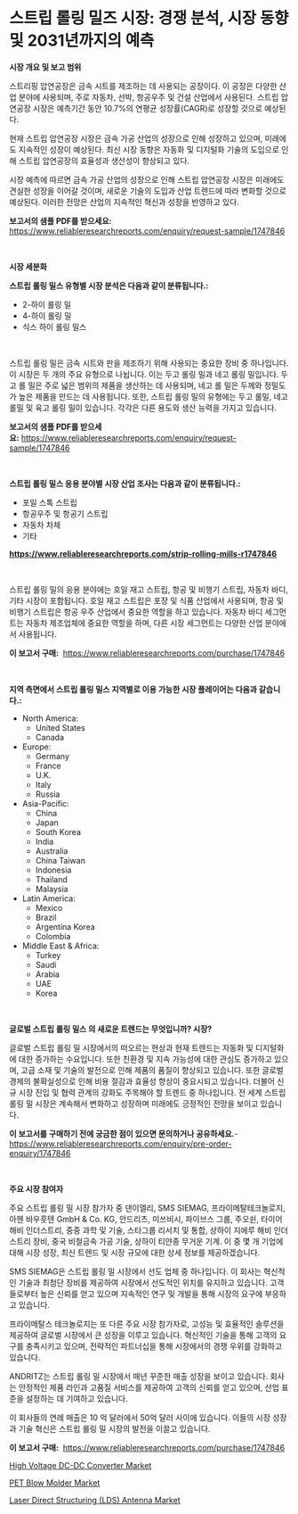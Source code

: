 <p><h1>스트립 롤링 밀즈 시장: 경쟁 분석, 시장 동향 및 2031년까지의 예측</h1></p><p><strong>시장 개요 및 보고 범위</strong></p>
<p><p>스트리핑 압연공장은 금속 시트를 제조하는 데 사용되는 공장이다. 이 공장은 다양한 산업 분야에 사용되며, 주로 자동차, 선박, 항공우주 및 건설 산업에서 사용된다. 스트립 압연공장 시장은 예측기간 동안 10.7%의 연평균 성장률(CAGR)로 성장할 것으로 예상된다.</p><p>현재 스트립 압연공장 시장은 금속 가공 산업의 성장으로 인해 성장하고 있으며, 미래에도 지속적인 성장이 예상된다. 최신 시장 동향은 자동화 및 디지털화 기술의 도입으로 인해 스트립 압연공장의 효율성과 생산성이 향상되고 있다.</p><p>시장 예측에 따르면 금속 가공 산업의 성장으로 인해 스트립 압연공장 시장은 미래에도 견실한 성장을 이어갈 것이며, 새로운 기술의 도입과 산업 트렌드에 따라 변화할 것으로 예상된다. 이러한 전망은 산업의 지속적인 혁신과 성장을 반영하고 있다.</p></p>
<p><strong>보고서의 샘플 PDF를 받으세요:</strong> <a href="https://www.reliableresearchreports.com/enquiry/request-sample/1747846">https://www.reliableresearchreports.com/enquiry/request-sample/1747846</a></p>
<p>&nbsp;</p>
<p><strong>시장 세분화</strong></p>
<p><strong>스트립 롤링 밀스 유형별 시장 분석은 다음과 같이 분류됩니다.:</strong></p>
<p><ul><li>2-하이 롤링 밀</li><li>4-하이 롤링 밀</li><li>식스 하이 롤링 밀스</li></ul></p>
<p>&nbsp;</p>
<p><p>스트립 롤링 밀은 금속 시트와 판을 제조하기 위해 사용되는 중요한 장비 중 하나입니다. 이 시장은 두 개의 주요 유형으로 나뉩니다. 이는 두고 롤링 밀과 네고 롤링 밀입니다. 두고 롤 밀은 주로 넓은 범위의 제품을 생산하는 데 사용되며, 네고 롤 밀은 두께와 정밀도가 높은 제품을 만드는 데 사용됩니다. 또한, 스트립 롤링 밀의 유형에는 두고 롤밀, 네고 롤밀 및 육고 롤링 밀이 있습니다. 각각은 다른 용도와 생산 능력을 가지고 있습니다.</p></p>
<p><strong>보고서의 샘플 PDF를 받으세요:</strong>&nbsp;<a href="https://www.reliableresearchreports.com/enquiry/request-sample/1747846">https://www.reliableresearchreports.com/enquiry/request-sample/1747846</a></p>
<p>&nbsp;</p>
<p><strong> 스트립 롤링 밀스 응용 분야별 시장 산업 조사는 다음과 같이 분류됩니다.:</strong></p>
<p><ul><li>포일 스톡 스트립</li><li>항공우주 및 항공기 스트립</li><li>자동차 차체</li><li>기타</li></ul></p>
<p><strong><a href="https://www.reliableresearchreports.com/strip-rolling-mills-r1747846">https://www.reliableresearchreports.com/strip-rolling-mills-r1747846</a></strong></p>
<p>&nbsp;</p>
<p><p>스트립 롤링 밀의 응용 분야에는 호일 재고 스트립, 항공 및 비행기 스트립, 자동차 바디, 기타 시장이 포함됩니다. 호일 재고 스트립은 포장 및 식품 산업에서 사용되며, 항공 및 비행기 스트립은 항공 우주 산업에서 중요한 역할을 하고 있습니다. 자동차 바디 세그먼트는 자동차 제조업체에 중요한 역할을 하며, 다른 시장 세그먼트는 다양한 산업 분야에서 사용됩니다.</p></p>
<p><strong>이 보고서 구매:</strong>&nbsp; <a href="https://www.reliableresearchreports.com/purchase/1747846">https://www.reliableresearchreports.com/purchase/1747846</a></p>
<p>&nbsp;</p>
<p><strong>지역 측면에서 스트립 롤링 밀스 지역별로 이용 가능한 시장 플레이어는 다음과 같습니다.:</strong></p>
<p><ul>
    <li>
        North America:
        <ul>
            <li>United States</li>
            <li>Canada</li>
        </ul>
    </li>
    <li>
        Europe:
        <ul>
            <li>Germany</li>
            <li>France</li>
            <li>U.K.</li>
            <li>Italy</li>
            <li>Russia</li>
        </ul>
    </li>
    <li>
        Asia-Pacific:
        <ul>
            <li>China</li>
            <li>Japan</li>
            <li>South Korea</li>
            <li>India</li>
            <li>Australia</li>
            <li>China Taiwan</li>
            <li>Indonesia</li>
            <li>Thailand</li>
            <li>Malaysia</li>
        </ul>
    </li>
    <li>
        Latin America:
        <ul>
            <li>Mexico</li>
            <li>Brazil</li>
            <li>Argentina Korea</li>
            <li>Colombia</li>
        </ul>
    </li>
    <li>
        Middle East & Africa:
        <ul>
            <li>Turkey</li>
            <li>Saudi</li>
            <li>Arabia</li>
            <li>UAE</li>
            <li>Korea</li>
        </ul>
    </li>
    </ul></p>
<p>&nbsp;</p>
<p><strong>글로벌 스트립 롤링 밀스 의 새로운 트렌드는 무엇입니까? 시장?</strong></p>
<p><p>글로벌 스트립 롤링 밀 시장에서의 떠오르는 현상과 현재 트렌드는 자동화 및 디지털화에 대한 증가하는 수요입니다. 또한 친환경 및 지속 가능성에 대한 관심도 증가하고 있으며, 고급 소재 및 기술의 발전으로 인해 제품의 품질이 향상되고 있습니다. 또한 글로벌 경제의 불확실성으로 인해 비용 절감과 효율성 향상이 중요시되고 있습니다. 더불어 신규 시장 진입 및 협력 관계의 강화도 주목해야 할 트렌드 중 하나입니다. 전 세계 스트립 롤링 밀 시장은 계속해서 변화하고 성장하며 미래에도 긍정적인 전망을 보이고 있습니다.</p></p>
<p><strong>이 보고서를 구매하기 전에 궁금한 점이 있으면 문의하거나 공유하세요.</strong>- <a href="https://www.reliableresearchreports.com/enquiry/pre-order-enquiry/1747846">https://www.reliableresearchreports.com/enquiry/pre-order-enquiry/1747846</a></p>
<p>&nbsp;</p>
<p><strong>주요 시장 참여자</strong></p>
<p><p>주요 스트립 롤링 밀 시장 참가자 중 댄이엘리, SMS SIEMAG, 프라이메탈테크놀로지, 아헨 바우훗텐 GmbH & Co. KG, 안드리츠, 미쓰비시, 파이브스 그룹, 주오쉰, 타이어 해비 인더스트리, 중중 과학 및 기술, 스타그룹 리서치 및 통합, 상하이 지에루 해비 인더스트리 장비, 중국 비철금속 가공 기술, 상하이 티얀종 무거운 기계. 이 중 몇 개 기업에 대해 시장 성장, 최신 트렌드 및 시장 규모에 대한 상세 정보를 제공하겠습니다.</p><p>SMS SIEMAG은 스트립 롤링 밀 시장에서 선도 업체 중 하나입니다. 이 회사는 혁신적인 기술과 최첨단 장비를 제공하여 시장에서 선도적인 위치를 유지하고 있습니다. 고객들로부터 높은 신뢰를 얻고 있으며 지속적인 연구 및 개발을 통해 시장의 요구에 부응하고 있습니다.</p><p>프라이메탈스 테크놀로지는 또 다른 주요 시장 참가자로, 고성능 및 효율적인 솔루션을 제공하여 글로벌 시장에서 큰 성장을 이루고 있습니다. 혁신적인 기술을 통해 고객의 요구를 충족시키고 있으며, 전략적인 파트너십을 통해 시장에서의 경쟁 우위를 강화하고 있습니다.</p><p>ANDRITZ는 스트립 롤링 밀 시장에서 매년 꾸준한 매출 성장을 보이고 있습니다. 회사는 안정적인 제품 라인과 고품질 서비스를 제공하여 고객의 신뢰를 얻고 있으며, 산업 표준을 설정하는 데 기여하고 있습니다.</p><p>이 회사들의 연례 매출은 10 억 달러에서 50억 달러 사이에 있습니다. 이들의 시장 성장과 기술 혁신은 스트립 롤링 밀 시장의 발전을 이끌고 있습니다.</p></p>
<p><strong>이 보고서 구매:</strong>&nbsp;&nbsp;<a href="https://www.reliableresearchreports.com/purchase/1747846">https://www.reliableresearchreports.com/purchase/1747846</a></p>
<p><p><a href="https://gentle-editor-9db.notion.site/High-Voltage-DC-DC-Converter-Market-Analysis-and-Sze-Forecasted-for-period-from-2024-to-2031-cdeaf32685704af0bb2d252fc16989ef">High Voltage DC-DC Converter Market</a></p><p><a href="https://github.com/singletonthaxterkelliehr2df/Market-Research-Report-List-2/blob/main/pet-blow-molder-market.md">PET Blow Molder Market</a></p><p><a href="https://frill-swim-3cd.notion.site/Laser-Direct-Structuring-LDS-Antenna-Market-The-Key-To-Successful-Business-Strategy-Forecast-Till-772ee06a198b44b58c070d09bdfd7f67">Laser Direct Structuring (LDS) Antenna Market</a></p></p>